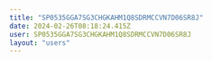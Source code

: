 ```yaml
---
title: "SP0535GGA7SG3CHGKAHM1Q8SDRMCCVN7D06SR8J"
date: 2024-02-26T08:18:24.415Z
user: SP0535GGA7SG3CHGKAHM1Q8SDRMCCVN7D06SR8J
layout: "users"
---
```

    